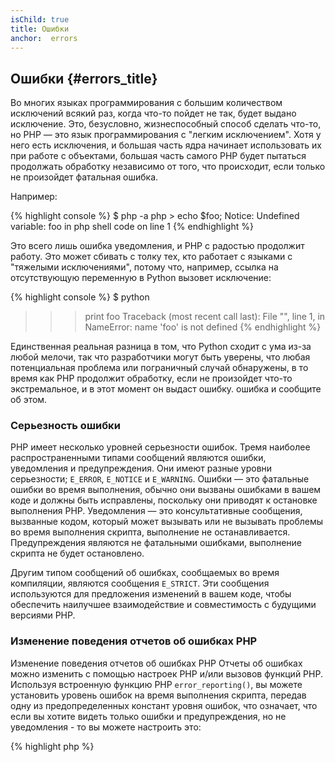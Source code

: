 ```yaml
---
isChild: true
title: Ошибки
anchor:  errors
---
```


## Ошибки {#errors_title}

Во многих языках программирования с большим количеством исключений всякий раз, когда что-то пойдет не так, будет выдано
исключение. Это, безусловно, жизнеспособный способ сделать что-то, но PHP — это язык программирования с "легким
исключением". Хотя у него есть исключения, и большая часть ядра начинает использовать их при работе с объектами, большая
часть самого PHP будет пытаться продолжать обработку независимо от того, что происходит, если только не произойдет
фатальная ошибка.

Например:

{% highlight console %}
$ php -a
php > echo $foo;
Notice: Undefined variable: foo in php shell code on line 1
{% endhighlight %}

Это всего лишь ошибка уведомления, и PHP с радостью продолжит работу. Это может сбивать с толку тех, кто работает с
языками с "тяжелыми исключениями", потому что, например, ссылка на отсутствующую переменную в Python вызовет исключение:

{% highlight console %}
$ python
>>> print foo
Traceback (most recent call last):
  File "<stdin>", line 1, in <module>
NameError: name 'foo' is not defined
{% endhighlight %}

Единственная реальная разница в том, что Python сходит с ума из-за любой мелочи, так что разработчики могут быть уверены,
что любая потенциальная проблема или пограничный случай обнаружены, в то время как PHP продолжит обработку, если не
произойдет что-то экстремальное, и в этот момент он выдаст ошибку. ошибка и сообщите об этом.

### Серьезность ошибки

PHP имеет несколько уровней серьезности ошибок. Тремя наиболее распространенными типами сообщений являются ошибки,
уведомления и предупреждения. Они имеют разные уровни серьезности; `E_ERROR`, `E_NOTICE` и `E_WARNING`. Ошибки — это
фатальные ошибки во время выполнения, обычно они вызваны ошибками в вашем коде и должны быть исправлены, поскольку они
приводят к остановке выполнения PHP. Уведомления — это консультативные сообщения, вызванные кодом, который может вызывать
или не вызывать проблемы во время выполнения скрипта, выполнение не останавливается. Предупреждения являются не фатальными
ошибками, выполнение скрипта не будет остановлено.

Другим типом сообщений об ошибках, сообщаемых во время компиляции, являются сообщения `E_STRICT`. Эти сообщения
используются для предложения изменений в вашем коде, чтобы обеспечить наилучшее взаимодействие и совместимость с будущими
версиями PHP.

### Изменение поведения отчетов об ошибках PHP

Изменение поведения отчетов об ошибках PHP Отчеты об ошибках можно изменить с помощью настроек PHP и/или вызовов функций
PHP. Используя встроенную функцию PHP `error_reporting()`, вы можете установить уровень ошибок на время выполнения
скрипта, передав одну из предопределенных констант уровня ошибок, что означает, что если вы хотите видеть только ошибки
и предупреждения, но не уведомления - то вы можете настроить это:

{% highlight php %}
<?php
error_reporting(E_ERROR | E_WARNING);
{% endhighlight %}

Вы также можете контролировать, будут ли ошибки отображаться на экране (удобно для разработки) или скрыты и
зарегистрированы (удобно для производства). Дополнительную информацию об этом можно найти в разделе [Отчеты об ошибках]
[errorreport].

### Встроенное подавление ошибок

Вы также можете указать PHP подавлять определенные ошибки с помощью оператора контроля ошибок `@`. Вы помещаете этот
оператор в начало выражения, и любая ошибка, являющаяся прямым результатом выражения, замалчивается.

{% highlight php %}
<?php
echo @$foo['bar'];
{% endhighlight %}

Это выведет `$foo['bar']`, если он существует, но просто вернет null и ничего не напечатает, если переменная `$foo` или
ключ `'bar'` не существует. Без оператора контроля ошибок это выражение могло бы создать ошибку `PHP Notice: Undefined
variable:foo` или `PHP Notice: Undefined index: bar`.

Это может показаться хорошей идеей, но есть несколько нежелательных компромиссов. PHP обрабатывает выражения, использующие
`@`, менее эффективно, чем выражения без `@`. Преждевременная оптимизация может быть корнем всех аргументов
программирования, но если производительность особенно важна для вашего приложения/библиотеки, важно понимать влияние
оператора контроля ошибок на производительность.

Во-вторых, оператор контроля ошибок **полностью** проглатывает ошибку. Ошибка не отображается, и ошибка не отправляется
в журнал ошибок. Кроме того, стандартные / производственные PHP-системы не имеют возможности отключить оператор контроля
ошибок. Хотя вы можете быть правы в том, что ошибка, которую вы видите, безобидна, другая, менее безобидная ошибка будет
такой же бесшумной.

Если есть способ избежать оператора подавления ошибок, вы должны рассмотреть его. Например, наш код выше можно было бы
переписать так:

{% highlight php %}
<?php
// Null Coalescing Operator
echo $foo['bar'] ?? '';
{% endhighlight %}

Один из случаев, когда подавление ошибок может иметь смысл, это когда `fopen()` не может найти файл для загрузки. Вы
можете проверить существование файла, прежде чем пытаться его загрузить, но если файл будет удален после проверки и до
`fopen()` (что может показаться невозможным, но это может случиться), тогда `fopen()` вернет false _и_ выдаст ошибку.
Этот потенциально это то, что PHP должен решить, но это один из случаев, когда подавление ошибок может показаться
единственным правильным решением.

Ранее мы упоминали, что в стандартной системе PHP нет возможности отключить оператор контроля ошибок. Однако [Xdebug]
имеет ini-настройку `xdebug.scream`, которая отключает оператор контроля ошибок. Вы можете установить это через файл
`php.ini` следующим образом.

{% highlight ini %}
xdebug.scream = On
{% endhighlight %}

Вы также можете установить это значение во время выполнения с помощью функции `ini_set`

{% highlight php %}
<?php
ini_set('xdebug.scream', '1')
{% endhighlight %}

PHP-расширение "[Scream]" предлагает функциональность, аналогичную расширению Xdebug, хотя параметр ini Scream
называется `scream.enabled`.

Это наиболее полезно, когда вы отлаживаете код и подозреваете, что информационная ошибка подавляется. Используйте scream
с осторожностью и как временный инструмент отладки. Есть много кода библиотеки PHP, который может не работать с
отключенным оператором контроля ошибок.

*[Error Control Operators]
* [SitePoint]
*[Xdebug]
* [Scream]

### ErrorException

PHP способен быть "насыщенным исключениями" языком  программирования, и для переключения требуется всего несколько строк
кода. В основном вы можете бросать ваши "ошибки" как "исключения" используя класс `ErrorException`, который расширяет
класс `Exception`.

Эта общая практика реализована большим количеством современных фреймворков, таких как Symfony и Laravel. В режиме отладки
*(или режиме разработки)* оба этих фреймворка будут отображать хорошие и понятные *трассировки стека*.

Также есть несколько доступных пакетов для улучшенной обработки и отчетности ошибок и исключений. Как [Whoops!], который
идет вместе с установкой Laravel по-умолчанию, и может быть использован вообще с любым фреймворком.

Выкидывая ошибки как исключения при разработке, вы можете обрабатывать их лучше чем обычной ситуации, и если вы видите
исключение во время разработки, вы можете оборачивать его в конструкцию catch с определенными инструкциями о том как
обработать ситуацию. Каждое исключение которое вы мгновенно отлавливаете, делает ваше приложение немного более надежным.

Больше подробной информации об этом и о том как использовать `ErrorException` для обработки ошибок можно найти по ссылкам
[ErrorException Class][errorexception].

*[Error Control Operators]
* [Predefined Constants for Error Handling]
*[`error_reporting()`][error_reporting]
* [Reporting][errorreport]

[errorreport]: /#error_reporting
[Xdebug]: https://xdebug.org/docs/basic
[Scream]: https://secure.php.net/book.scream
[Error Control Operators]: https://secure.php.net/language.operators.errorcontrol
[SitePoint]: https://www.sitepoint.com/
[Whoops!]: https://filp.github.io/whoops/
[errorexception]: https://secure.php.net/class.errorexception
[Predefined Constants for Error Handling]: https://secure.php.net/errorfunc.constants
[error_reporting]: https://secure.php.net/function.error-reporting
